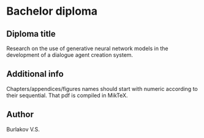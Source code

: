 # Bachelor diploma

## Diploma title

Research on the use of generative neural network models in the development of a dialogue agent creation system.

## Additional info

Chapters/appendices/figures names should start with numeric according to their sequential. That pdf is compiled in MikTeX.

## Author

Burlakov V.S.
